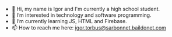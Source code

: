 - 👋 Hi, my name is Igor and I'm currently a high school student. 
- 👀 I’m interested in technology and software programming. 
- 🌱 I’m currently learning JS, HTML and Firebase.
- 📫 How to reach me here: <a href="mailto:igor.torbus@sarbonnet.baildonet.com">igor.torbus@sarbonnet.baildonet.com</a>

<!---
R1ep3r/R1ep3r is a ✨ special ✨ repository because its `README.md` (this file) appears on your GitHub profile.
You can click the Preview link to take a look at your changes.
--->
